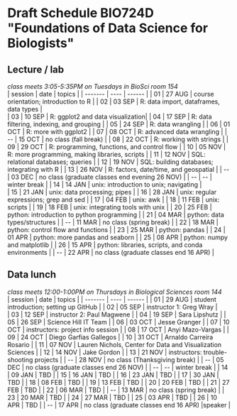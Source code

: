 # Draft Schedule BIO724D "Foundations of Data Science for Biologists"  

## Lecture / lab

*class meets 3:05-5:35PM on Tuesdays in BioSci room 154*  
| session | date | topics |
| ------- | ---- | ------ |
| 01 | 27 AUG | course orientation; introduction to R |
| 02 | 03 SEP | R: data import, dataframes, data types |     
| 03 | 10 SEP | R: ggplot2 and data visualization| 
| 04 | 17 SEP | R: data filtering, indexing, and grouping |
| 05 | 24 SEP | R: data wrangling |
| 06 | 01 OCT | R: more with ggplot2 |
| 07 | 08 OCT | R: advanced data wrangling |
| -- | 15 OCT | no class (fall break) |
| 08 | 22 OCT | R: working with strings |
| 09 | 29 OCT | R: programming, functions, and control flow |
| 10 | 05 NOV | R: more programming, making libraries, scripts |
| 11 | 12 NOV | SQL: relational databases; queries |
| 12 | 19 NOV | SQL: building databases; integrating with R |
| 13 | 26 NOV | R: factors, date/time, and geospatial |
| -- | 03 DEC | no class (graduate classes end evening 26 NOV) |
| -- | -- | winter break |
| 14 | 14 JAN | unix: introduction to unix; navigating |  
| 15 | 21 JAN | unix: data processing; pipes |
| 16 | 28 JAN | unix: regular expressions; grep and sed |
| 17 | 04 FEB | unix: awk |
| 18 | 11 FEB | unix: scripts |
| 19 | 18 FEB | unix: integrating tools with unix |
| 20 | 25 FEB | python: introduction to python programming |
| 21 | 04 MAR | python: data types/structures |
| -- | 11 MAR | no class (spring break) |
| 22 | 18 MAR | python: control flow and functions |
| 23 | 25 MAR | python: pandas |
| 24 | 01 APR | python: more pandas and seaborn |
| 25 | 08 APR | python: numpy and matplotlib |
| 26 | 15 APR | python: libraries, scripts, and conda environments |
| -- | 22 APR | no class (graduate classes end 16 APR)  |

## Data lunch

*class meets 12:00-1:00PM on Thursdays in Biological Sciences room 144*  
| session | date | topics |
| ------- | ---- | ------ |
| 01 | 29 AUG | student introduction; setting up GitHub |
| 02 | 05 SEP | instructor 1: Greg Wray |     
| 03 | 12 SEP | instructor 2: Paul Magwene | 
| 04 | 19 SEP | Sara Lipshutz | 
| 05 | 26 SEP | Science Hill IT Team | 
| 06 | 03 OCT | Jesse Granger | 
| 07 | 10 OCT | instructors: project info session | 
| 08 | 17 OCT | Anyi Mazo-Vargas | 
| 09 | 24 OCT | Diego Garfias Gallegos | 
| 10 | 31 OCT | Arnaldo Carreira Rosario | 
| 11 | 07 NOV | Lauren Nichols, Center for Data and Visualization Sciences | 
| 12 | 14 NOV | Jake Gordon | 
| 13 | 21 NOV | instructors: trouble-shooting projects | 
| -- | 28 NOV | no class (Thanksgiving break) | 
| -- | 05 DEC | no class (graduate classes end 26 NOV) |
| -- | -- | winter break |
| 14 | 09 JAN | TBD | 
| 15 | 16 JAN | TBD |
| 16 | 23 JAN | TBD |
| 17 | 30 JAN | TBD |
| 18 | 08 FEB | TBD |
| 19 | 13 FEB | TBD |
| 20 | 20 FEB | TBD |
| 21 | 27 FEB | TBD |
| 22 | 06 MAR | TBD |
| -- | 13 MAR | no class (spring break) |
| 23 | 20 MAR | TBD |
| 24 | 27 MAR | TBD |
| 25 | 03 APR | TBD |
| 26 | 10 APR | TBD |
| -- | 17 APR | no class (graduate classes end 16 APR) |speaker |
